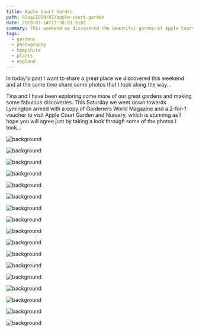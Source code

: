 ```yaml
---
title: Apple Court Garden 
path: blog/2019/07/apple-court-garden
date: 2019-07-14T22:38:01.518Z
summary: This weekend we discovered the beautiful garden of Apple Court in the village of Hordle near Lymington
tags:
  - gardens
  - photography
  - hampshire
  - plants
  - england
---
```


In today's post I want to share a great place we discovered this weekend and at the same time share some photos that I took along the way...

Tina and I have been exploring some more of our great gardens and making some fabulous discoveries. This Saturday we went down towards Lymington armed with a copy of Gardeners World Magazine and a 2-for-1 voucher to visit Apple Court Garden and Nursery, which is stunning as I hope you will agree just by taking a look through some of the photos I took...

![background](./images/_DSC4917.jpg)

![background](./images/_DSC4919.jpg)

![background](./images/_DSC4920.jpg)

![background](./images/_DSC4924.jpg)

![background](./images/_DSC4927.jpg)

![background](./images/_DSC4933.jpg)

![background](./images/_DSC4934.jpg)

![background](./images/_DSC4937.jpg)

![background](./images/_DSC4942.jpg)

![background](./images/_DSC4943.jpg)

![background](./images/_DSC4944.jpg)

![background](./images/_DSC4945.jpg)

![background](./images/_DSC4947.jpg)

![background](./images/_DSC4948.jpg)

![background](./images/_DSC4949.jpg)

![background](./images/_DSC4954.jpg)

![background](./images/_DSC4955.jpg)
